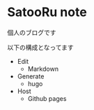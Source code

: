 # SatooRu note
個人のブログです

以下の構成となってます

- Edit
    - Markdown
- Generate
    - hugo
- Host
    - Github pages
